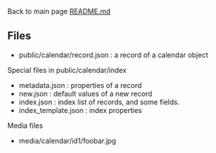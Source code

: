 Back to main page [README.md](https://github.com/OlivierB29/mobilecms-api/tree/master/README.md)

## Files
* public/calendar/record.json : a record of a calendar object

Special files in public/calendar/index
* metadata.json : properties of a record
* new.json : default values of a new record
* index.json : index list of records, and some fields.
* index_template.json : index properties

Media files
* media/calendar/id1/foobar.jpg
